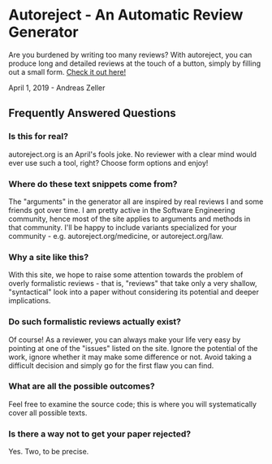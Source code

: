 # Autoreject - An Automatic Review Generator

Are you burdened by writing too many reviews? With autoreject, you can produce long and detailed reviews at the touch of a button, simply by filling out a small form.  [Check it out here!](https://autoreject.org/)

April 1, 2019 - Andreas Zeller


## Frequently Answered Questions

### Is this for real?

autoreject.org is an April's fools joke. No reviewer with a clear mind would ever use such a tool, right?  Choose form options and enjoy!


### Where do these text snippets come from?

The "arguments" in the generator all are inspired by real reviews I and some friends got over time.  I am pretty active in the Software Engineering community, hence most of the site applies to arguments and methods in that community.  I'll be happy to include variants specialized for your community - e.g. autoreject.org/medicine, or autoreject.org/law.


### Why a site like this?

With this site, we hope to raise some attention towards the problem of overly formalistic reviews - that is, "reviews" that take only a very shallow, "syntactical" look into a paper without considering its potential and deeper implications.


### Do such formalistic reviews actually exist?

Of course!  As a reviewer, you can always make your life very easy by pointing at one of the "issues" listed on the site.  Ignore the potential of the work, ignore whether it may make some difference or not.  Avoid taking a difficult decision and simply go for the first flaw you can find.

<!-- (will elaborate this further in a blog post)
### Have you used such formalistic arguments, too?

Rarely, but yes.  There's submissions where I as a reviewer feel that these are not meant to advance science, but only for the purpose of getting some paper published. Such work may be flawless, brilliantly written, yet entirely without significance.  Since others will have to cite these papers, to compare against them, replicate them, etc., such papers actually obstruct the scientific progress.  Yet arguing to reject a paper because of perceived lack of significance is lots of effort, hence I am happy if I find other arguments for rejection.
-->

### What are all the possible outcomes?

Feel free to examine the source code; this is where you will systematically cover all possible texts.


### Is there a way not to get your paper rejected?

Yes.  Two, to be precise.
